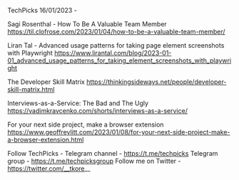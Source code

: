 TechPicks 16/01/2023 -

Sagi Rosenthal - How To Be A Valuable Team Member
https://til.clofrose.com/2023/01/04/how-to-be-a-valuable-team-member/

Liran Tal - Advanced usage patterns for taking page element screenshots with Playwright
https://www.lirantal.com/blog/2023-01-01_advanced_usage_patterns_for_taking_element_screenshots_with_playwright

The Developer Skill Matrix
https://thinkingsideways.net/people/developer-skill-matrix.html

Interviews-as-a-Service: The Bad and The Ugly
https://vadimkravcenko.com/shorts/interviews-as-a-service/

For your next side project, make a browser extension
https://www.geoffreylitt.com/2023/01/08/for-your-next-side-project-make-a-browser-extension.html

Follow TechPicks -
Telegram channel - https://t.me/techpicks
Telegram group - https://t.me/techpicksgroup
Follow me on Twitter - https://twitter.com/__tkore__